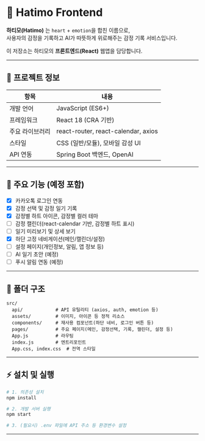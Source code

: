 # 💖 Hatimo Frontend

**하티모(Hatimo)** 는 `heart` + `emotion`을 합친 이름으로,  
사용자의 감정을 기록하고 AI가 따뜻하게 위로해주는 감정 기록 서비스입니다.

이 저장소는 하티모의 **프론트엔드(React)** 웹앱을 담당합니다.

---

## 🚀 프로젝트 정보

| 항목             | 내용                            |
|------------------|---------------------------------|
| 개발 언어        | JavaScript (ES6+)               |
| 프레임워크       | React 18 (CRA 기반)             |
| 주요 라이브러리  | react-router, react-calendar, axios |
| 스타일           | CSS (일반/모듈), 모바일 감성 UI |
| API 연동         | Spring Boot 백엔드, OpenAI |

---

## 🧱 주요 기능 (예정 포함)

- [x] 카카오톡 로그인 연동
- [x] 감정 선택 및 감정 일기 기록
- [x] 감정별 하트 아이콘, 감정별 컬러 테마
- [ ] 감정 캘린더(react-calendar 기반, 감정별 하트 표시)
- [ ] 일기 미리보기 및 상세 보기
- [x] 하단 고정 네비게이션(메인/캘린더/설정)
- [ ] 설정 페이지(개인정보, 알림, 앱 정보 등)
- [ ] AI 일기 초안 (예정)
- [ ] 푸시 알림 연동 (예정)

---

## 📁 폴더 구조

```
src/
  api/            # API 유틸리티 (axios, auth, emotion 등)
  assets/         # 이미지, 아이콘 등 정적 리소스
  components/     # 재사용 컴포넌트(하단 네비, 로그인 버튼 등)
  pages/          # 주요 페이지(메인, 감정선택, 기록, 캘린더, 설정 등)
  App.js          # 라우팅
  index.js        # 엔트리포인트
  App.css, index.css  # 전역 스타일
```

---

## ⚡️ 설치 및 실행
```bash
# 1. 의존성 설치
npm install

# 2. 개발 서버 실행
npm start

# 3. (필요시) .env 파일에 API 주소 등 환경변수 설정
```

---
